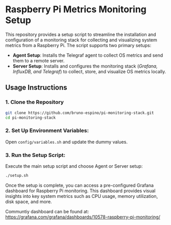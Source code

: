# Raspberry Pi Metrics Monitoring Setup

This repository provides a setup script to streamline the installation and configuration of a monitoring stack for collecting and visualizing system metrics from a Raspberry Pi. The script supports two primary setups:

- **Agent Setup**: Installs the Telegraf agent to collect OS metrics and send them to a remote server.
- **Server Setup**: Installs and configures the monitoring stack (*Grafana, InfluxDB, and Telegraf*) to collect, store, and visualize OS metrics locally.

## Usage Instructions

### 1. Clone the Repository

```bash
git clone https://github.com/bruno-espino/pi-monitoring-stack.git
cd pi-monitoring-stack
```

### 2. Set Up Environment Variables:

Open ```config/variables.sh``` and update the dummy values.

### 3. Run the Setup Script: 
Execute the main setup script and choose Agent or Server setup:
```bash
./setup.sh
```


Once the setup is complete, you can access a pre-configured Grafana dashboard for Raspberry Pi monitoring. This dashboard provides visual insights into key system metrics such as CPU usage, memory utilization, disk space, and more.

Communtiy dashboard can be found at: https://grafana.com/grafana/dashboards/10578-raspberry-pi-monitoring/